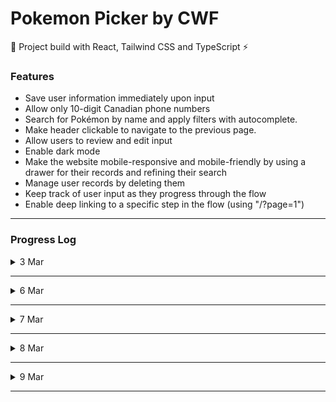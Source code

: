 # Pokemon Picker by CWF

🚀 Project build with React, Tailwind CSS and TypeScript ⚡️
### Features

- Save user information immediately upon input
- Allow only 10-digit Canadian phone numbers
- Search for Pokémon by name and apply filters with autocomplete.
- Make header clickable to navigate to the previous page.
- Allow users to review and edit input
- Enable dark mode
- Make the website mobile-responsive and mobile-friendly by using a drawer for their records and refining their search
- Manage user records by deleting them
- Keep track of user input as they progress through the flow
- Enable deep linking to a specific step in the flow (using "/?page=1")
---

### Progress Log
<details>
  <summary>3 Mar</summary>
  
  - Integrating Tailwind CSS into the project to ensure visually appealing user interfaces.
  - Utilizing the "useForm" function from the "react-hook-form" plugin to effectively handle form validation, improving the overall user experience.
  - Implementing the "useDebounce" hook to store form data in local storage, resulting in a better performing application.
  - Creating a custom hook (useFormData) to load and save form data from local storage when there is a change in the form data, improving data management.
  - Calling an API to retrieve a Pokemon by name or ID using a search bar, providing users with more options for finding their desired Pokemon.
  - Displaying the Pokemon item on the application, ensuring that users can easily view the Pokemon's attributes.
  - Adding a click handler to the Pokemon item to enable users to favorite the Pokemon, improving user engagement and satisfaction.
  - Creating a custom hook (useSelectPokemon) to to load and save data of user's selected Pokemon from local storage when there is a change in the form data, improving data management.And allowing users to save multiple favorites pokemon without losing data.
</details>

---
<details>
  <summary>6 Mar</summary>
  
  - Create review page with submission capability using custom hooks.
  - Add useIsMobile for responsive UI.
 
</details>

---
<details>
  <summary>7 Mar</summary>
  
  - Expand search functionality to include other categories.
  - Introduce dark mode using useDarkMode.
  - Incorporate Material UI icons into the design.
 
</details>

---
<details>
  <summary>8 Mar</summary>
  
  - Allow searching for multiple Pokemon by name and pinning the results.
  - Implement useSearchPokemon custom hook to enable search functionality.

 
</details>

---

<details>
  <summary>9 Mar</summary>
  
  - Introduce drawer for mobile user record and mobile refine search using useDrawer.
  - Add count number for selected query type and display the number of Pokemon results returned under the query
  - Implement usePageHandler custom hook to handle deeplinks in the format of /?page (e.g. /?page=1).

 
</details>

---
